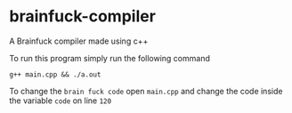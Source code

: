 # brainfuck-compiler
A Brainfuck compiler made using c++

To run this program simply run the following command 

```
g++ main.cpp && ./a.out
```


To change the ``brain fuck code`` open ``main.cpp`` and change the code inside the variable ``code`` on line ``120``